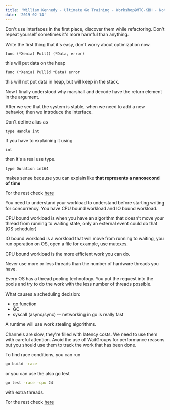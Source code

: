 ```yaml
---
title: 'William Kennedy - Ultimate Go Training - Workshop@MTC-KBH - Notes Day 2'
date: '2019-02-14'
---
```


Don't use interfaces in the first place, discover them while refactoring.
Don't repeat yourself sometimes it's more harmful than anything.

Write the first thing that it's easy, don't worry about optimization now.

```golang
func (*Xenia) Pull() (*Data, error)
```
this will put data on the heap

```golang
func (*Xenia) Pull(d *Data) error
``` 
this will not put data in heap, but will keep in the stack.

Now I finally understood why marshall and decode have the return element in the argument.

After we see that the system is stable, when we need to add a new behavior, then we introduce the interface.

Don't define alias as 
```golang
type Handle int
``` 
If you have to explaining it using 
```golang
int
``` 
then it's a real use type.
```golang
type Duration int64
``` 
makes sense because you can explain like **that represents a nanosecond of time**

For the rest check [here](https://github.com/ardanlabs/gotraining/blob/master/topics/courses/go/design/README.md)

You need to understand your workload to understand before starting writing for concurrency. You have CPU bound workload and IO bound workload.

CPU bound workload is when you have an algorithm that doesn't move your thread from running to waiting state, only an external event could do that (OS scheduler)

IO bound workload is a workload that will move from running to waiting, you run operation on OS, open a file for example, use mutexes.

CPU bound workload is the more efficient work you can do.

Never use more or less threads than the number of hardware threads you have.

Every OS has a thread pooling technology. You put the request into the pools and try to do the work with the less number of threads possible.

What causes a scheduling decision:

- go function
- GC
- syscall (async/sync)
    -- networking in go is really fast

A runtime will use work stealing algorithms.

Channels are slow, they're filled with latency costs. We need to use them with careful attention. Avoid the use of WaitGroups for performance reasons but you should use them to track the work that has been done.

To find race conditions, you can run 
```bash
go build -race
``` 
or you can use the also go test 
```bash
go test -race -cpu 24
```
with extra threads.

For the rest check [here](https://github.com/ardanlabs/gotraining/blob/master/topics/courses/go/concurrency/README.md)